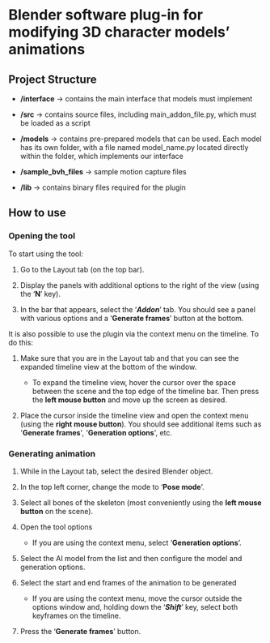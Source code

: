 # Blender software plug-in for modifying 3D character models’ animations

## Project Structure

- **/interface** -> contains the main interface that models must implement

- **/src** -> contains source files, including main_addon_file.py, which must be loaded as a script

- **/models** -> contains pre-prepared models that can be used. Each model has its own folder, with a file named model_name.py located directly within the folder, which implements our interface 

- **/sample_bvh_files** -> sample motion capture files

- **/lib** -> contains binary files required for the plugin



## How to use

### Opening the tool
To start using the tool:

1. Go to the Layout tab (on the top bar).

2. Display the panels with additional options to the right of the view (using the ‘**N**’ key).

3. In the bar that appears, select the ‘***Addon***’ tab. You should see a panel with various options and a ‘**Generate frames**’ button at the bottom.


It is also possible to use the plugin via the context menu on the timeline. To do this:

1. Make sure that you are in the Layout tab and that you can see the expanded timeline view at the bottom of the window. 
    - To expand the timeline view, hover the cursor over the space between the scene and the top edge of the timeline bar. Then press the **left mouse button** and move up the screen as desired.

2. Place the cursor inside the timeline view and open the context menu (using the **right mouse button**). You should see additional items such as '**Generate frames**', '**Generation options**', etc.

### Generating animation

1. While in the Layout tab, select the desired Blender object.

2. In the top left corner, change the mode to ‘**Pose mode**’.

3. Select all bones of the skeleton (most conveniently using the **left mouse button** on the scene).

4. Open the tool options
    - If you are using the context menu, select ‘**Generation options**’.

5. Select the AI model from the list and then configure the model and generation options.

6. Select the start and end frames of the animation to be generated
    - If you are using the context menu, move the cursor outside the options window and, holding down the ‘***Shift***’ key, select both keyframes on the timeline.

7. Press the ‘**Generate frames**’ button.
